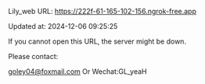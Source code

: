 Lily_web URL: https://222f-61-165-102-156.ngrok-free.app

Updated at: 2024-12-06 09:25:25

If you cannot open this URL, the server might be down.

Please contact: 

goley04@foxmail.com Or Wechat:GL_yeaH